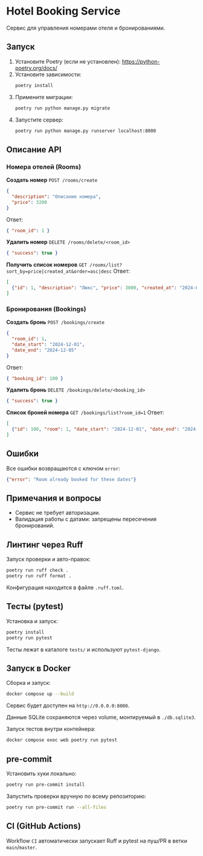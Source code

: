 # Hotel Booking Service

Сервис для управления номерами отеля и бронированиями.

## Запуск

1. Установите Poetry (если не установлен): https://python-poetry.org/docs/
2. Установите зависимости:
    ```bash
    poetry install
    ```
3. Примените миграции:
    ```bash
    poetry run python manage.py migrate
    ```
4. Запустите сервер:
    ```bash
    poetry run python manage.py runserver localhost:8000
    ```

## Описание API

### Номера отелей (Rooms)

**Создать номер**
`POST /rooms/create`
```json
{
  "description": "Описание номера",
  "price": 3200
}
```
Ответ:
```json
{ "room_id": 1 }
```

**Удалить номер**
`DELETE /rooms/delete/<room_id>`
```json
{ "success": true }
```

**Получить список номеров**
`GET /rooms/list?sort_by=price|created_at&order=asc|desc`
Ответ:
```json
[
  {"id": 1, "description": "Люкс", "price": 3000, "created_at": "2024-07-01T12:34:00Z"}, ...
]
```

### Бронирования (Bookings)

**Создать бронь**
`POST /bookings/create`
```json
{
  "room_id": 1,
  "date_start": "2024-12-01",
  "date_end": "2024-12-05"
}
```
Ответ:
```json
{ "booking_id": 100 }
```

**Удалить бронь**
`DELETE /bookings/delete/<booking_id>`
```json
{ "success": true }
```

**Список броней номера**
`GET /bookings/list?room_id=1`
Ответ:
```json
[
  {"id": 100, "room": 1, "date_start": "2024-12-01", "date_end": "2024-12-05"}, ...
]
```

## Ошибки
Все ошибки возвращаются с ключом `error`:
```json
{"error": "Room already booked for these dates"}
```

## Примечания и вопросы
- Сервис не требует авторизации.
- Валидация работы с датами: запрещены пересечения бронирований.

## Линтинг через Ruff

Запуск проверки и авто-правок:
```bash
poetry run ruff check .
poetry run ruff format .
```

Конфигурация находится в файле `.ruff.toml`.

## Тесты (pytest)

Установка и запуск:
```bash
poetry install
poetry run pytest
```

Тесты лежат в каталоге `tests/` и используют `pytest-django`.

## Запуск в Docker

Сборка и запуск:
```bash
docker compose up --build
```

Сервис будет доступен на `http://0.0.0.0:8000`.

Данные SQLite сохраняются через volume, монтируемый в `./db.sqlite3`.

Запуск тестов внутри контейнера:
```bash
docker compose exec web poetry run pytest
```

## pre-commit

Установить хуки локально:
```bash
poetry run pre-commit install
```

Запустить проверки вручную по всему репозиторию:
```bash
poetry run pre-commit run --all-files
```

## CI (GitHub Actions)

Workflow `CI` автоматически запускает Ruff и pytest на пуш/PR в ветки `main`/`master`. 
